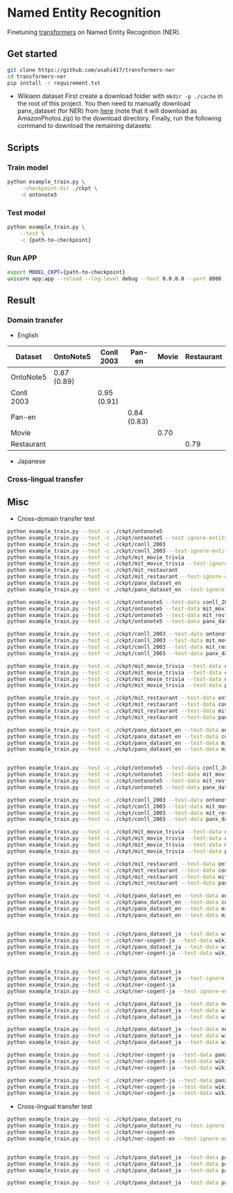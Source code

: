 # Named Entity Recognition
Finetuning [transformers](https://github.com/huggingface/transformers) on Named Entity Recognition (NER).

## Get started
```bash
git clone https://github.com/asahi417/transformers-ner
cd transformers-ner
pip install -r requirement.txt
```

- Wikiann dataset
First create a download folder with `mkdir -p ./cache` in the root of this project.
You then need to manually download panx_dataset (for NER) from [here](https://www.amazon.com/clouddrive/share/d3KGCRCIYwhKJF0H3eWA26hjg2ZCRhjpEQtDL70FSBN?_encoding=UTF8&%2AVersion%2A=1&%2Aentries%2A=0&mgh=1) 
(note that it will download as AmazonPhotos.zip) to the download directory. Finally, run the following command to download the remaining datasets:

## Scripts
### Train model

```bash
python example_train.py \
    --checkpoint-dir ./ckpt \
    -d ontonote5
```

### Test model
```bash
python example_train.py \
    --test \
    -c {path-to-checkpoint}
```

### Run APP
```bash
export MODEL_CKPT={path-to-checkpoint}
uvicorn app:app --reload --log-level debug --host 0.0.0.0 --port 8000
```

## Result
### Domain transfer 

- English

| Dataset    | OntoNote5   | Conll 2003  | Pan-en       | Movie | Restaurant |
|------------|-------------|-------------|--------------|-------|------------|
| OntoNote5  | 0.87 (0.89) |             |              |       |            |
| Conll 2003 |             | 0.95 (0.91) |              |       |            |
| Pan-en     |             |             | 0.84 (0.83)  |       |            |
| Movie      |             |             |              | 0.70  |            |
| Restaurant |             |             |              |       | 0.79       |

- Japanese

### Cross-lingual transfer

## Misc
- Cross-domain transfer test
```bash
python example_train.py --test -c ./ckpt/ontonote5 
python example_train.py --test -c ./ckpt/ontonote5 --test-ignore-entity
python example_train.py --test -c ./ckpt/conll_2003 
python example_train.py --test -c ./ckpt/conll_2003 --test-ignore-entity
python example_train.py --test -c ./ckpt/mit_movie_trivia 
python example_train.py --test -c ./ckpt/mit_movie_trivia --test-ignore-entity
python example_train.py --test -c ./ckpt/mit_restaurant
python example_train.py --test -c ./ckpt/mit_restaurant --test-ignore-entity
python example_train.py --test -c ./ckpt/panx_dataset_en
python example_train.py --test -c ./ckpt/panx_dataset_en --test-ignore-entity

python example_train.py --test -c ./ckpt/ontonote5 --test-data conll_2003 
python example_train.py --test -c ./ckpt/ontonote5 --test-data mit_movie_trivia
python example_train.py --test -c ./ckpt/ontonote5 --test-data mit_restaurant
python example_train.py --test -c ./ckpt/ontonote5 --test-data panx_dataset/en 

python example_train.py --test -c ./ckpt/conll_2003 --test-data ontonote5 
python example_train.py --test -c ./ckpt/conll_2003 --test-data mit_movie_trivia
python example_train.py --test -c ./ckpt/conll_2003 --test-data mit_restaurant
python example_train.py --test -c ./ckpt/conll_2003 --test-data panx_dataset/en 

python example_train.py --test -c ./ckpt/mit_movie_trivia --test-data ontonote5 
python example_train.py --test -c ./ckpt/mit_movie_trivia --test-data conll_2003
python example_train.py --test -c ./ckpt/mit_movie_trivia --test-data mit_restaurant
python example_train.py --test -c ./ckpt/mit_movie_trivia --test-data panx_dataset/en 

python example_train.py --test -c ./ckpt/mit_restaurant --test-data ontonote5 
python example_train.py --test -c ./ckpt/mit_restaurant --test-data conll_2003
python example_train.py --test -c ./ckpt/mit_restaurant --test-data mit_movie_trivia
python example_train.py --test -c ./ckpt/mit_restaurant --test-data panx_dataset/en 

python example_train.py --test -c ./ckpt/panx_dataset_en --test-data ontonote5 
python example_train.py --test -c ./ckpt/panx_dataset_en --test-data conll_2003
python example_train.py --test -c ./ckpt/panx_dataset_en --test-data mit_movie_trivia
python example_train.py --test -c ./ckpt/panx_dataset_en --test-data mit_restaurant 


python example_train.py --test -c ./ckpt/ontonote5 --test-data conll_2003 --test-ignore-entity 
python example_train.py --test -c ./ckpt/ontonote5 --test-data mit_movie_trivia --test-ignore-entity
python example_train.py --test -c ./ckpt/ontonote5 --test-data mit_restaurant --test-ignore-entity
python example_train.py --test -c ./ckpt/ontonote5 --test-data panx_dataset/en --test-ignore-entity

python example_train.py --test -c ./ckpt/conll_2003 --test-data ontonote5 --test-ignore-entity
python example_train.py --test -c ./ckpt/conll_2003 --test-data mit_movie_trivia --test-ignore-entity
python example_train.py --test -c ./ckpt/conll_2003 --test-data mit_restaurant --test-ignore-entity
python example_train.py --test -c ./ckpt/conll_2003 --test-data panx_dataset/en --test-ignore-entity

python example_train.py --test -c ./ckpt/mit_movie_trivia --test-data ontonote5 --test-ignore-entity
python example_train.py --test -c ./ckpt/mit_movie_trivia --test-data conll_2003 --test-ignore-entity
python example_train.py --test -c ./ckpt/mit_movie_trivia --test-data mit_restaurant --test-ignore-entity
python example_train.py --test -c ./ckpt/mit_movie_trivia --test-data panx_dataset/en --test-ignore-entity

python example_train.py --test -c ./ckpt/mit_restaurant --test-data ontonote5 --test-ignore-entity
python example_train.py --test -c ./ckpt/mit_restaurant --test-data conll_2003 --test-ignore-entity
python example_train.py --test -c ./ckpt/mit_restaurant --test-data mit_movie_trivia --test-ignore-entity
python example_train.py --test -c ./ckpt/mit_restaurant --test-data panx_dataset/en --test-ignore-entity

python example_train.py --test -c ./ckpt/panx_dataset_en --test-data ontonote5 --test-ignore-entity
python example_train.py --test -c ./ckpt/panx_dataset_en --test-data conll_2003 --test-ignore-entity
python example_train.py --test -c ./ckpt/panx_dataset_en --test-data mit_movie_trivia --test-ignore-entity
python example_train.py --test -c ./ckpt/panx_dataset_en --test-data mit_restaurant --test-ignore-entity
```

```bash

python example_train.py --test -c ./ckpt/panx_dataset_ja --test-data wiki_ja
python example_train.py --test -c ./ckpt/ner-cogent-ja --test-data wiki_ja
python example_train.py --test -c ./ckpt/panx_dataset_ja --test-data wiki_ja --test-ignore-entity
python example_train.py --test -c ./ckpt/ner-cogent-ja --test-data wiki_ja --test-ignore-entity


python example_train.py --test -c ./ckpt/panx_dataset_ja
python example_train.py --test -c ./ckpt/panx_dataset_ja --test-ignore-entity
python example_train.py --test -c ./ckpt/ner-cogent-ja
python example_train.py --test -c ./ckpt/ner-cogent-ja --test-ignore-entity

python example_train.py --test -c ./ckpt/panx_dataset_ja --test-data ner-cogent-ja
python example_train.py --test -c ./ckpt/panx_dataset_ja --test-data wiki_ja
python example_train.py --test -c ./ckpt/panx_dataset_ja --test-data wiki_news_ja

python example_train.py --test -c ./ckpt/panx_dataset_ja --test-data ner-cogent-ja --test-ignore-entity
python example_train.py --test -c ./ckpt/panx_dataset_ja --test-data wiki_ja --test-ignore-entity
python example_train.py --test -c ./ckpt/panx_dataset_ja --test-data wiki_news_ja --test-ignore-entity

python example_train.py --test -c ./ckpt/ner-cogent-ja --test-data panx_dataset/ja
python example_train.py --test -c ./ckpt/ner-cogent-ja --test-data wiki_ja
python example_train.py --test -c ./ckpt/ner-cogent-ja --test-data wiki_news_ja

python example_train.py --test -c ./ckpt/ner-cogent-ja --test-data panx_dataset/ja --test-ignore-entity
python example_train.py --test -c ./ckpt/ner-cogent-ja --test-data wiki_ja --test-ignore-entity
python example_train.py --test -c ./ckpt/ner-cogent-ja --test-data wiki_news_ja --test-ignore-entity
```

- Cross-lingual transfer test
```bash
python example_train.py --test -c ./ckpt/panx_dataset_ru
python example_train.py --test -c ./ckpt/panx_dataset_ru --test-ignore-entity
python example_train.py --test -c ./ckpt/ner-cogent-en
python example_train.py --test -c ./ckpt/ner-cogent-en --test-ignore-entity


python example_train.py --test -c ./ckpt/panx_dataset_ja --test-data panx_dataset_en
python example_train.py --test -c ./ckpt/panx_dataset_ja --test-data panx_dataset_ru
python example_train.py --test -c ./ckpt/panx_dataset_ja --test-data panx_dataset_ru

python example_train.py --test -c ./ckpt/panx_dataset_ja --test-data panx_dataset_en --test-ignore-entity
```